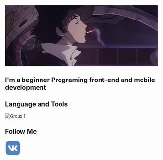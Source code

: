 [![Header](https://github.com/424Nkita-Csharsfta4/424Nkita-Csharsfta4/blob/main/424Nkita-Csharsfta4-main/assets/1.gif)](https://vk.com/php1234python)

## I'm a beginner Programing front-end  and mobile development

## Language and Tools
![Group 1](https://user-images.githubusercontent.com/103760832/179835855-e4de2c00-e72a-4a1e-a6d5-cf397871eaf9.png)

## Follow Me
![Vkontakte](https://github.com/424Nkita-Csharsfta4/424Nkita-Csharsfta4/blob/main/assets/vk-logo-transparent%20(1).png)

